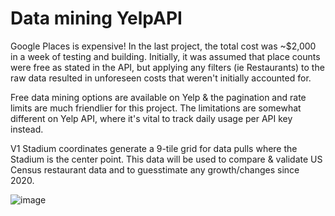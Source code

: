 # Data mining YelpAPI
Google Places is expensive! In the last project, the total cost was ~$2,000 in a week of testing and building.
Initially, it was assumed that place counts were free as stated in the API, but applying any filters (ie Restaurants) to the raw data resulted in unforeseen costs that weren't initially accounted for.

Free data mining options are available on Yelp & the pagination and rate limits are much friendlier for this project.
The limitations are somewhat different on Yelp API, where it's vital to track daily usage per API key instead.

V1 Stadium coordinates generate a 9-tile grid for data pulls where the Stadium is the center point.
This data will be used to compare & validate US Census restaurant data and to guesstimate any growth/changes since 2020.

![image](https://github.com/Alex-Zeo/YelpAPI/assets/6181715/16d74044-fa5f-4c95-bb32-c66876031e10)

